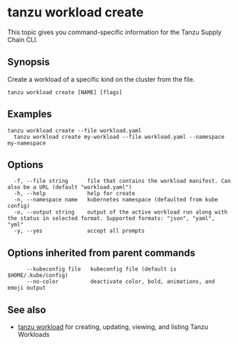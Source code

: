 # tanzu workload create

This topic gives you command-specific information for the Tanzu Supply Chain CLI.

## Synopsis

Create a workload of a specific kind on the cluster from the file.

```console
tanzu workload create [NAME] [flags]
```

## Examples

```console
tanzu workload create --file workload.yaml
  tanzu workload create my-workload --file workload.yaml --namespace my-namespace
```

## Options

```console
  -f, --file string      file that contains the workload manifest. Can also be a URL (default "workload.yaml")
  -h, --help             help for create
  -n, --namespace name   kubernetes namespace (defaulted from kube config)
  -o, --output string    output of the active workload run along with the status in selected format. Supported formats: "json", "yaml", "yml"
  -y, --yes              accept all prompts
```

## Options inherited from parent commands

```console
      --kubeconfig file   kubeconfig file (default is $HOME/.kube/config)
      --no-color          deactivate color, bold, animations, and emoji output
```

## See also

- [tanzu workload](tanzu_workload.hbs.md) for creating, updating, viewing, and listing Tanzu
  Workloads